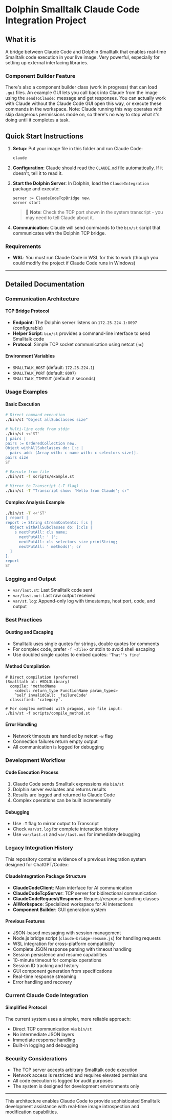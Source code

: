 # Dolphin Smalltalk Claude Code Integration Project

## What it is

A bridge between Claude Code and Dolphin Smalltalk that enables real-time Smalltalk code execution in your live image. Very powerful, especially for setting up external interfacing libraries.

### Component Builder Feature

There's also a component builder class (work in progress) that can load `.gui` files. An example GUI lets you call back into Claude from the image using the `sendToClaude:` message and get responses. You can actually work with Claude without the Claude Code GUI open this way, or execute these commands in the workspace. Note: Claude running this way operates with skip dangerous permissions mode on, so there's no way to stop what it's doing until it completes a task.

## Quick Start Instructions

1. **Setup**: Put your image file in this folder and run Claude Code:
   ```bash
   claude
   ```

2. **Configuration**: Claude should read the `CLAUDE.md` file automatically. If it doesn't, tell it to read it.

3. **Start the Dolphin Server**: In Dolphin, load the `ClaudeIntegration` package and execute:
   ```smalltalk
   server := ClaudeCodeTcpBridge new. 
   server start
   ```
   
   > 📝 **Note**: Check the TCP port shown in the system transcript - you may need to tell Claude about it.

4. **Communication**: Claude will send commands to the `bin/st` script that communicates with the Dolphin TCP bridge.

### Requirements

- **WSL**: You must run Claude Code in WSL for this to work (though you could modify the project if Claude Code runs in Windows)

---

## Detailed Documentation

### Communication Architecture

#### TCP Bridge Protocol
- **Endpoint**: The Dolphin server listens on `172.25.224.1:8097` (configurable)
- **Helper Script**: `bin/st` provides a command-line interface to send Smalltalk code
- **Protocol**: Simple TCP socket communication using netcat (`nc`)

#### Environment Variables
- `SMALLTALK_HOST` (default: `172.25.224.1`)
- `SMALLTALK_PORT` (default: `8097`) 
- `SMALLTALK_TIMEOUT` (default: `8` seconds)

### Usage Examples

#### Basic Execution
```bash
# Direct command execution
./bin/st "Object allSubclasses size"

# Multi-line code from stdin
./bin/st <<'ST'
| pairs |
pairs := OrderedCollection new.
Object withAllSubclasses do: [:c | 
  pairs add: (Array with: c name with: c selectors size)].
pairs size
ST

# Execute from file
./bin/st -f scripts/example.st

# Mirror to Transcript (-T flag)
./bin/st -T "Transcript show: 'Hello from Claude'; cr"
```

#### Complex Analysis Example
```bash
./bin/st -T <<'ST'
| report |
report := String streamContents: [:s |
  Object withAllSubclasses do: [:cls |
    s nextPutAll: cls name; 
      nextPutAll: ' (';
      nextPutAll: cls selectors size printString;
      nextPutAll: ' methods)'; cr
  ]
].
report
ST
```

### Logging and Output
- `var/last.st`: Last Smalltalk code sent
- `var/last.out`: Last raw output received
- `var/st.log`: Append-only log with timestamps, host:port, code, and output

### Best Practices

#### Quoting and Escaping
- Smalltalk uses single quotes for strings, double quotes for comments
- For complex code, prefer `-f <file>` or stdin to avoid shell escaping
- Use doubled single quotes to embed quotes: `'That''s fine'`

#### Method Compilation
```smalltalk
# Direct compilation (preferred)
(Smalltalk at: #SDL3Library)
  compile: 'methodName
    <cdecl: return_type FunctionName param_types>
    ^self invalidCall: _failureCode'
  classified: 'category'.

# For complex methods with pragmas, use file input:
./bin/st -f scripts/compile_method.st
```

#### Error Handling
- Network timeouts are handled by netcat `-w` flag
- Connection failures return empty output
- All communication is logged for debugging

### Development Workflow

#### Code Execution Process
1. Claude Code sends Smalltalk expressions via `bin/st`
2. Dolphin server evaluates and returns results
3. Results are logged and returned to Claude Code
4. Complex operations can be built incrementally



#### Debugging
- Use `-T` flag to mirror output to Transcript
- Check `var/st.log` for complete interaction history
- Use `var/last.st` and `var/last.out` for immediate debugging

### Legacy Integration History

This repository contains evidence of a previous integration system designed for ChatGPT/Codex:

#### ClaudeIntegration Package Structure
- **ClaudeCodeClient**: Main interface for AI communication
- **ClaudeCodeTcpServer**: TCP server for bidirectional communication
- **ClaudeCodeRequest/Response**: Request/response handling classes
- **AIWorkspace**: Specialized workspace for AI interactions
- **Component Builder**: GUI generation system

#### Previous Features
- JSON-based messaging with session management
- Node.js bridge script (`claude-bridge-resume.js`) for handling requests
- WSL integration for cross-platform compatibility
- Complete JSON response parsing with timeout handling
- Session persistence and resume capabilities
- 10-minute timeout for complex operations
- Session ID tracking and history
- GUI component generation from specifications
- Real-time response streaming
- Error handling and recovery

### Current Claude Code Integration

#### Simplified Protocol
The current system uses a simpler, more reliable approach:
- Direct TCP communication via `bin/st`
- No intermediate JSON layers
- Immediate response handling
- Built-in logging and debugging

### Security Considerations

- The TCP server accepts arbitrary Smalltalk code execution
- Network access is restricted and requires elevated permissions
- All code execution is logged for audit purposes
- The system is designed for development environments only

---

This architecture enables Claude Code to provide sophisticated Smalltalk development assistance with real-time image introspection and modification capabilities.